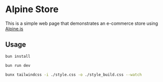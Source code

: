 # Alpine Store

This is a simple web page that demonstrates an e-commerce store using [Alpine.js](https://alpinejs.dev/)

## Usage

```bash
bun install
```

```bash
bun run dev
```

```bash
bunx tailwindcss -i ./style.css -o ./style_build.css --watch
```
